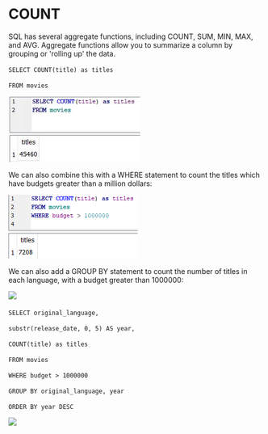 # COUNT

SQL has several aggregate functions, including COUNT, SUM, MIN, MAX, and AVG. Aggregate functions allow you to summarize a column by grouping or 'rolling up' the data.

`SELECT COUNT(title) as titles`&#x20;

`FROM movies`



![](../.gitbook/assets/count.jpg)

We can also combine this with a WHERE statement to count the titles which have budgets greater than a million dollars:

![](../.gitbook/assets/group.png)

We can also add a GROUP BY statement to count the number of titles in each language, with a budget greater than 1000000:

![](../.gitbook/assets/count\_group.jpg)

`SELECT original_language,`&#x20;

`substr(release_date, 0, 5) AS year,`&#x20;

`COUNT(title) as titles`&#x20;

`FROM movies`&#x20;

`WHERE budget > 1000000`&#x20;

`GROUP BY original_language, year`&#x20;

`ORDER BY year DESC`



![](../.gitbook/assets/group\_two)
